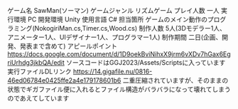 ゲーム名 SawMan(ソーマン)
ゲームジャンル リズムゲーム
プレイ人数 一人
実行環境 PC
開発環境 Unity
使用言語 C#
担当箇所 ゲームのメイン動作のプログラミング(NokogiriMan.cs,Timer.cs,Wood.cs)
制作人数 5人(3Dモデラー1人、アニメーター1人、UIデザイナー1人、プログラマー1人)
制作期間 二日(企画、開発、発表まで含めて)
アピールポイント https://docs.google.com/document/d/1D9oekBviNihxX9jrm6vXDv7hGax6EgriUrhdg3jkbQA/edit
ソースコードはGGJ2023/Assets/Scriptsに入っています
実行ファイルDLリンク https://14.gigafile.nu/0816-46ed06784e0425ffe2a4e179178601b6
二重圧縮されていますが、そのままの状態でギガファイル便に入れるとファイル構造がバラバラになって壊れてしまうのであえてしています
